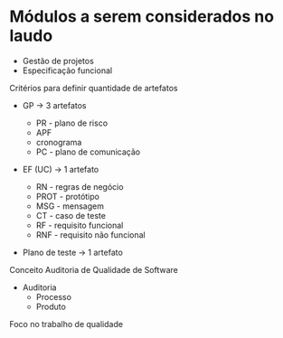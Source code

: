 # Módulos a serem considerados no laudo

* Gestão de projetos
* Especificação funcional

Critérios para definir quantidade de artefatos

* GP -> 3 artefatos
	* PR - plano de risco
	* APF
	* cronograma
	* PC - plano de comunicação


* EF (UC) -> 1 artefato
	* RN - regras de negócio
	* PROT - protótipo
	* MSG - mensagem
	* CT - caso de teste
	* RF - requisito funcional
	* RNF - requisito não funcional

* Plano de teste -> 1 artefato

Conceito Auditoria de Qualidade de Software

* Auditoria
	* Processo
	* Produto

Foco no trabalho de qualidade

